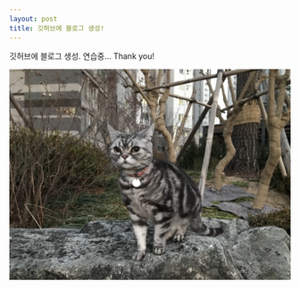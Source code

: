 ```yaml
---
layout: post
title: 깃허브에 블로그 생성!
---
```



깃허브에 블로그 생성. 
연습중...
Thank you!


![bravesong](/images/Song_pic1.jpg)
